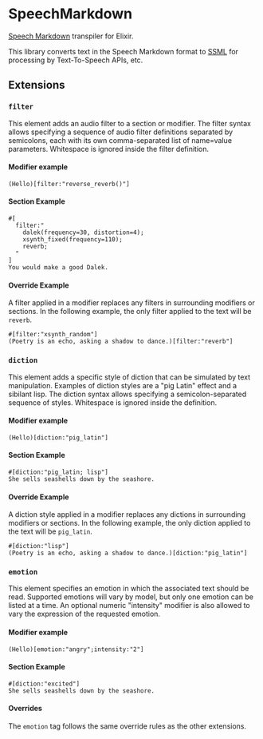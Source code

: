 # SpeechMarkdown

[Speech Markdown](https://www.speechmarkdown.org/) transpiler for Elixir.

This library converts text in the Speech Markdown format to
[SSML](https://www.w3.org/TR/speech-synthesis11/) for processing by
Text-To-Speech APIs, etc.


## Extensions

### `filter`
This element adds an audio filter to a section or modifier. The filter syntax
allows specifying a sequence of audio filter definitions separated by
semicolons, each with its own comma-separated list of name=value parameters.
Whitespace is ignored inside the filter definition.

#### Modifier example
```
(Hello)[filter:"reverse_reverb()"]
```

#### Section Example
```
#[
  filter:"
    dalek(frequency=30, distortion=4);
    xsynth_fixed(frequency=110);
    reverb;
  "
]
You would make a good Dalek.
```

#### Override Example
A filter applied in a modifier replaces any filters in surrounding modifiers
or sections. In the following example, the only filter applied to the text
will be `reverb`.

```
#[filter:"xsynth_random"]
(Poetry is an echo, asking a shadow to dance.)[filter:"reverb"]
```

### `diction`
This element adds a specific style of diction that can be simulated by
text manipulation. Examples of diction styles are a "pig Latin" effect and
a sibilant lisp. The diction syntax allows specifying a semicolon-separated
sequence of styles.
Whitespace is ignored inside the definition.

#### Modifier example
```
(Hello)[diction:"pig_latin"]
```

#### Section Example
```
#[diction:"pig_latin; lisp"]
She sells seashells down by the seashore.
```

#### Override Example
A diction style applied in a modifier replaces any dictions in surrounding modifiers
or sections. In the following example, the only diction applied to the text
will be `pig_latin`.

```
#[diction:"lisp"]
(Poetry is an echo, asking a shadow to dance.)[diction:"pig_latin"]
```

### `emotion`
This element specifies an emotion in which the associated text should be read.
Supported emotions will vary by model, but only one emotion can be listed at a time.
An optional numeric "intensity" modifier is also allowed to vary the expression of the requested emotion.

#### Modifier example
```
(Hello)[emotion:"angry";intensity:"2"]
```

#### Section Example
```
#[diction:"excited"]
She sells seashells down by the seashore.
```

#### Overrides
The `emotion` tag follows the same override rules as the other extensions.

